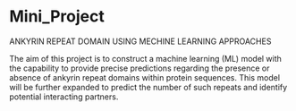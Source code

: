# Mini_Project
ANKYRIN REPEAT DOMAIN USING MECHINE LEARNING APPROACHES

The aim of this project is to construct a machine learning (ML) model with the capability to provide precise predictions regarding the presence or absence of ankyrin repeat domains within protein sequences. 
This model will be further expanded to predict the number of such repeats and identify potential interacting partners.

